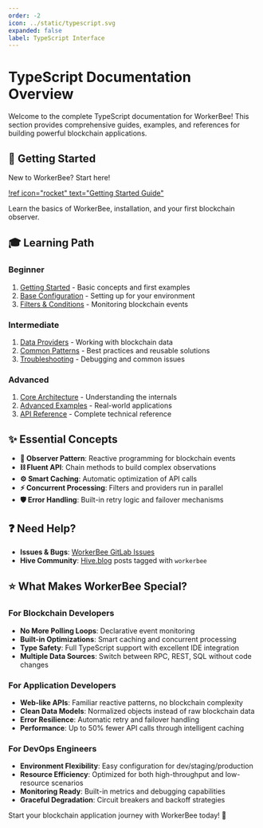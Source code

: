 ```yaml
---
order: -2
icon: ../static/typescript.svg
expanded: false
label: TypeScript Interface
---
```


# TypeScript Documentation Overview

Welcome to the complete TypeScript documentation for WorkerBee! This section provides comprehensive guides, examples, and references for building powerful blockchain applications.

## :rocket: Getting Started

New to WorkerBee? Start here!

[!ref icon="rocket" text="Getting Started Guide"](/typescript/getting-started/)

Learn the basics of WorkerBee, installation, and your first blockchain observer.

## :mortar_board: Learning Path

### Beginner

1. [Getting Started](/typescript/getting-started/) - Basic concepts and first examples
2. [Base Configuration](/typescript/config/base-configuration/) - Setting up for your environment
3. [Filters & Conditions](/typescript/filters/) - Monitoring blockchain events

### Intermediate

1. [Data Providers](/typescript/providers/) - Working with blockchain data
2. [Common Patterns](/typescript/patterns/) - Best practices and reusable solutions
3. [Troubleshooting](/typescript/troubleshooting/) - Debugging and common issues

### Advanced

1. [Core Architecture](/typescript/core-architecture/) - Understanding the internals
2. [Advanced Examples](/typescript/examples/) - Real-world applications
3. [API Reference](/typescript/api-reference/) - Complete technical reference

## :sparkles: Essential Concepts

- **:eyes: Observer Pattern**: Reactive programming for blockchain events
- **:chains: Fluent API**: Chain methods to build complex observations
- **:gear: Smart Caching**: Automatic optimization of API calls
- **:zap: Concurrent Processing**: Filters and providers run in parallel
- **:shield: Error Handling**: Built-in retry logic and failover mechanisms

## :question: Need Help?

- **Issues & Bugs**: [WorkerBee GitLab Issues](https://gitlab.syncad.com/hive/workerbee/-/issues)
- **Hive Community**: [Hive.blog](https://hive.blog) posts tagged with `workerbee`

## :star: What Makes WorkerBee Special?

### For Blockchain Developers

- **No More Polling Loops**: Declarative event monitoring
- **Built-in Optimizations**: Smart caching and concurrent processing
- **Type Safety**: Full TypeScript support with excellent IDE integration
- **Multiple Data Sources**: Switch between RPC, REST, SQL without code changes

### For Application Developers

- **Web-like APIs**: Familiar reactive patterns, no blockchain complexity
- **Clean Data Models**: Normalized objects instead of raw blockchain data
- **Error Resilience**: Automatic retry and failover handling
- **Performance**: Up to 50% fewer API calls through intelligent caching

### For DevOps Engineers

- **Environment Flexibility**: Easy configuration for dev/staging/production
- **Resource Efficiency**: Optimized for both high-throughput and low-resource scenarios
- **Monitoring Ready**: Built-in metrics and debugging capabilities
- **Graceful Degradation**: Circuit breakers and backoff strategies

Start your blockchain application journey with WorkerBee today! :bee:
